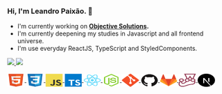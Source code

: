 ### Hi, I'm Leandro Paixão. 👋

- I'm currently working on **[Objective Solutions](https://www.objective.com.br//).**
- I'm currently deepening my studies in Javascript and all frontend universe.
- I'm use everyday ReactJS, TypeScript and StyledComponents.
 
 <div>
  <a href="https://github.com/leandropp">
  <img 
       height="180em"
       src="https://github-readme-stats.vercel.app/api?username=leandropp&show_icons=true&include_all_commits=true&count_private=true&count_private=true"
  />
  <img 
       height="180em" 
       src="https://github-readme-stats.vercel.app/api/top-langs/?username=leandropp&layout=compact&langs_count=7"
  />
</div>

  
  <div style="display: inline_block"><br>
    <img align="center" alt="Leandro-HTML" height="30" width="40" src="https://raw.githubusercontent.com/devicons/devicon/master/icons/html5/html5-original.svg">    
    <img align="center" alt="Leandro-CSS" height="30" width="40" src="https://raw.githubusercontent.com/devicons/devicon/master/icons/css3/css3-original.svg">
    <img align="center" alt="Leandro-JS" height="30" width="40" src="https://raw.githubusercontent.com/devicons/devicon/master/icons/javascript/javascript-original.svg">  
    <img align="center" alt="Leandro-Ts" height="30" width="40" src="https://raw.githubusercontent.com/devicons/devicon/master/icons/typescript/typescript-plain.svg">
    <img align="center" alt="Leandro-React" height="30" width="40" src="https://raw.githubusercontent.com/devicons/devicon/master/icons/react/react-original.svg">
    <img align="center" alt="Leandro-Node" height="30" width="40" src="https://raw.githubusercontent.com/devicons/devicon/master/icons/nodejs/nodejs-original.svg">
    <img align="center" alt="Leandro-Git" height="30" width="40" src="https://raw.githubusercontent.com/devicons/devicon/master/icons/git/git-original.svg">
    <img align="center" alt="Leandro-Github" height="30" width="40" src="https://raw.githubusercontent.com/devicons/devicon/master/icons/github/github-original.svg"> 
    <img align="center" alt="Leandro-Gitlab" height="30" width="40" src="https://raw.githubusercontent.com/devicons/devicon/master/icons/gitlab/gitlab-original.svg">  
    <img align="center" alt="Leandro-Jest" height="30" width="40" src="https://raw.githubusercontent.com/devicons/devicon/master/icons/jest/jest-plain.svg">
    <img align="center" alt="Leandro-Jest" height="30" width="40" src="https://raw.githubusercontent.com/devicons/devicon/master/icons/nextjs/nextjs-original.svg">
</div>

<!--
**leandropp/leandropp** is a ✨ _special_ ✨ repository because its `README.md` (this file) appears on your GitHub profile.

Here are some ideas to get you started:

- 🔭 I’m currently working on ...
- 🌱 I’m currently learning ...
- 👯 I’m looking to collaborate on ...
- 🤔 I’m looking for help with ...
- 💬 Ask me about ...
- 📫 How to reach me: ...
- 😄 Pronouns: ...
- ⚡ Fun fact: ...
-->

